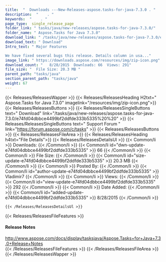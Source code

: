 ```yaml
---
title:  "  Downloads ---New-Releases-aspose.tasks-for-java-7.3.0 . " 
description:  "    . " 
keywords:  "    . " 
page_type:  single_release_page
folder_link: " tasks/java/new-releases/aspose.tasks-for-java-7.3.0/"
folder_name: " Aspose.Tasks for Java 7.3.0"
download_link: " /tasks/java/new-releases/aspose.tasks-for-java-7.3.0/e74fd04dbbce4499bf2ddfde333b5335"
download_text: " Download"
Intro_text: " Major Features

We have fixed several bugs this release. Details column in usa..."
image_link: " https://downloads.aspose.com/resources/img/zip-icon.png"
download_count: "   8/28/2015  Downloads: 66  Views: 291"
file_size: "  File Size: 20.3 MB "
parent_path: "tasks/java"
section_parent_path: "tasks/java"
weight: 67 
---
```


{{< Releases/ReleasesWapper >}}
  {{< Releases/ReleasesHeading H2txt=" Aspose.Tasks for Java 7.3.0" imagelink="/resources/img/zip-icon.png">}}
  {{< Releases/ReleasesButtons >}}
    {{< Releases/ReleasesSingleButtons text=" Download" link="/tasks/java/new-releases/aspose.tasks-for-java-7.3.0/e74fd04dbbce4499bf2ddfde333b5335%20%20" >}}
    {{< Releases/ReleasesSingleButtons text=" Support Forum " link="https://forum.aspose.com/c/tasks" >}}
  {{< Releases/ReleasesButtons >}}
  {{< Releases/ReleasesFileArea >}}
    {{< Releases/ReleasesHeading h4txt="File Details">}}
    {{< Releases/ReleasesDetailsUl >}}
            {{< Common/li  >}} Downloads: {{< /Common/li >}} 
      {{< Common/li id="dwn-update-e74fd04dbbce4499bf2ddfde333b5335" >}} 66 {{< /Common/li >}} 
      {{< Common/li  >}} File Size: {{< /Common/li >}} 
      {{< Common/li id="size-update-e74fd04dbbce4499bf2ddfde333b5335" >}} 20.3 MB {{< /Common/li >}} 
      {{< Common/li  >}} Posted By: {{< /Common/li >}} 
      {{< Common/li id="author-update-e74fd04dbbce4499bf2ddfde333b5335" >}} Vladimir7 {{< /Common/li >}} 
      {{< Common/li  >}} Views: {{< /Common/li >}} 
      {{< Common/li id="view-update-e74fd04dbbce4499bf2ddfde333b5335" >}} 292 {{< /Common/li >}} 
      {{< Common/li  >}} Date Added: {{< /Common/li >}} 
      {{< Common/li id="added-update-e74fd04dbbce4499bf2ddfde333b5335" >}} 8/28/2015 {{< /Common/li >}} 

    {{< /Releases/ReleasesDetailsUl >}}

  {{< Releases/ReleasesFileFeatures >}}
      <h4>Release Notes</h4><div><a href="http://www.aspose.com/docs/display/tasksjava/Aspose.Tasks+for+Java+7.3.0+Release+Notes">http://www.aspose.com/docs/display/tasksjava/Aspose.Tasks+for+Java+7.3.0+Release+Notes</a></div>
  {{< /Releases/ReleasesFileFeatures >}}
 {{< /Releases/ReleasesFileArea >}}
{{< /Releases/ReleasesWapper >}}


